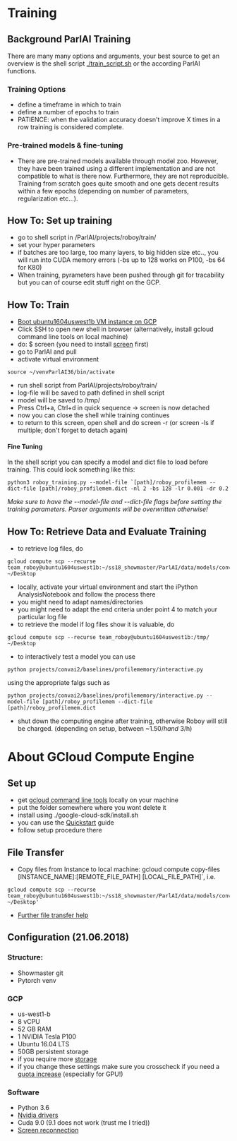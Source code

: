 # Training

## Background ParlAI Training
There are many many options and arguments, your best source to get an overview is the shell script [./train_script.sh](https://github.com/Roboy/ParlAI/blob/master/projects/roboy/train/train_script.sh) or the according ParlAI functions.
### Training Options
- define a timeframe in which to train
- define a number of epochs to train
- PATIENCE: when the validation accuracy doesn't improve X times in a row training is considered complete.
### Pre-trained models & fine-tuning
- There are pre-trained models available through model zoo. However, they have been trained using a different implementation and are not compatible to what is there now. Furthermore, they are not reproducible. Training from scratch goes quite smooth and one gets decent results within a few epochs (depending on number of parameters, regularization etc...). 

## How To: Set up training
- go to shell script in /ParlAI/projects/roboy/train/
- set your hyper parameters
- if batches are too large, too many layers, to big hidden size etc.., you will run into CUDA memory errors (-bs up to 128 works on P100, -bs 64 for K80)
- When training, pyrameters have been pushed through git for tracability but you can of course edit stuff right on the GCP.

## How To: Train
- [Boot ubuntu1604uswest1b VM instance on GCP](https://console.cloud.google.com/compute/ )
- Click SSH to open new shell in browser (alternatively, install gcloud command line tools on local machine)
- do: $ screen (you need to install [screen](https://www.howtogeek.com/howto/ubuntu/keep-your-ssh-session-running-when-you-disconnect/) first)
- go to ParlAI and pull
- activate virtual environment 
```
source ~/venvParlAI36/bin/activate
```
- run shell script from ParlAI/projects/roboy/train/
- log-file will be saved to path defined in shell script
- model will be saved to /tmp/
- Press Ctrl+a, Ctrl+d in quick sequence -> screen is now detached
- now you can close the shell while training continues
- to return to this screen, open shell and do screen -r (or screen -ls if multiple; don't forget to detach again)

#### Fine Tuning
In the shell script you can specify a model and dict file to load before training. This could look something like this:
```
python3 roboy_training.py --model-file `[path]/roboy_profilemem --dict-file [path]/roboy_profilemem.dict -nl 2 -bs 128 -lr 0.001 -dr 0.2
```
_Make sure to have the --model-file and --dict-file flags before setting the training parameters. Parser arguments will be overwritten otherwise!_

## How To: Retrieve Data and Evaluate Training
- to retrieve log files, do 
```
gcloud compute scp --recurse team_roboy@ubuntu1604uswest1b:~/ss18_showmaster/ParlAI/data/models/convai2/profilememory ~/Desktop
```
- locally, activate your virtual environment and start the iPython AnalysisNotebook and follow the process there
- you might need to adapt names/directories
- you might need to adapt the end criteria under point 4 to match your particular log file
- to retrieve the model if log files show it is valuable, do 
```
gcloud compute scp --recurse team_roboy@ubuntu1604uswest1b:/tmp/ ~/Desktop
```
- to interactively test a model you can use 
```
python projects/convai2/baselines/profilememory/interactive.py 
```
using the appropriate falgs such as
```
python projects/convai2/baselines/profilememory/interactive.py --model-file [path]/roboy_profilemem --dict-file [path]/roboy_profilemem.dict
```
- shut down the computing engine after training, otherwise Roboy will still be charged. (depending on setup, between ~$1.50/h and ~$3/h)

# About GCloud Compute Engine
## Set up
- get [gcloud command line tools](https://cloud.google.com/sdk) locally on your machine
- put the folder somewhere where you wont delete it
- install using ./google-cloud-sdk/install.sh
- you can use the [Quickstart](https://cloud.google.com/sdk/docs/quickstart-macos) guide
- follow setup procedure there

## File Transfer
- Copy files from Instance to local machine: gcloud compute copy-files [INSTANCE_NAME]:[REMOTE_FILE_PATH] [LOCAL_FILE_PATH]`, i.e.
```
gcloud compute scp --recurse team_roboy@ubuntu1604uswest1b:~/ss18_showmaster/ParlAI/data/models/convai2/profilememory ~/Desktop'
```
- [Further file transfer help](https://cloud.google.com/compute/docs/instances/transfer-files)

## Configuration (21.06.2018)

### Structure:
- Showmaster git
- Pytorch venv

### GCP
- us-west1-b
- 8 vCPU
- 52 GB RAM
- 1 NVIDIA Tesla P100
- Ubuntu 16.04 LTS
- 50GB persistent storage 
- if you require more [storage](https://cloud.google.com/compute/docs/disks/add-persistent-disk)
- if you change these settings make sure you crosscheck if you need a [quota increase](https://console.cloud.google.com/iam-admin/quotas) (especially for GPU!) 

### Software
- Python 3.6
- [Nvidia drivers](https://cloud.google.com/compute/docs/gpus/add-gpus)
- Cuda 9.0 (9.1 does not work (trust me I tried))
- [Screen reconnection](https://www.howtogeek.com/howto/ubuntu/keep-your-ssh-session-running-when-you-disconnect/)

